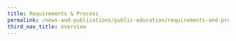 ```yaml
---
title: Requirements & Process
permalink: /news-and-publications/public-education/requirements-and-process
third_nav_title: overview
---
```

